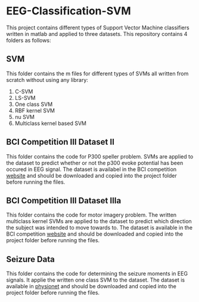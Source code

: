 # EEG-Classification-SVM

This project contains different types of Support Vector Machine classifiers written in matlab and applied to three datasets.
This repository contains 4 folders as follows:

## SVM

This folder contains the m files for different types of SVMs all written from scratch without using any library:
1. C-SVM
2. LS-SVM
3. One class SVM
4. RBF kernel SVM
5. nu SVM
6. Multiclass kernel based SVM

## BCI Competition III Dataset II
This folder contains the code for P300 speller problem. SVMs are applied to the dataset to predict whether or not the p300 evoke potential has been occured in EEG signal.
The dataset is availabel in the BCI competition [website](http://www.bbci.de/competition/iii/#datasets) and should be downloaded and copied into the project folder before running the files.

## BCI Competition III Dataset IIIa
This folder contains the code for motor imagery problem. The written multiclass kernel SVMs are applied to the dataset to predict which direction the subject was intended to move towards to.
The dataset is available in the BCI competition [website](http://www.bbci.de/competition/iii/#datasets) and should be downloaded and copied into the project folder before running the files.


## Seizure Data
This folder contains the code for determining the seizure moments in EEG signals. It applie the written one class SVM to the dataset.
The dataset is available in [physionet](https://physionet.org/content/chbmit/1.0.0/) and should be downloaded and copied into the project folder before running the files.
